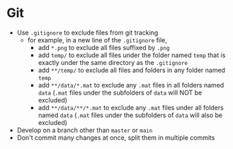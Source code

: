 # Git

- Use `.gitignore` to exclude files from git tracking
  - for example, in a new line of the `.gitignore` file, 
    - add `*.png` to exclude all files suffixed by `.png`
    - add `temp/` to exclude all files under the folder named `temp` that is exactly under the same directory as the `.gitignore`
    - add `**/temp/` to exclude all files and folders in any folder named `temp`
    - add `**/data/*.mat` to exclude any `.mat` files in all folders named `data` (`.mat` files under the subfolders of `data` will NOT be excluded)
    - add `**/data/**/*.mat` to exclude any `.mat` files under all folders named `data` (`.mat` files under the subfolders of `data` will also be excluded)
- Develop on a branch other than `master` or `main`
- Don't commit many changes at once, split them in multiple commits
